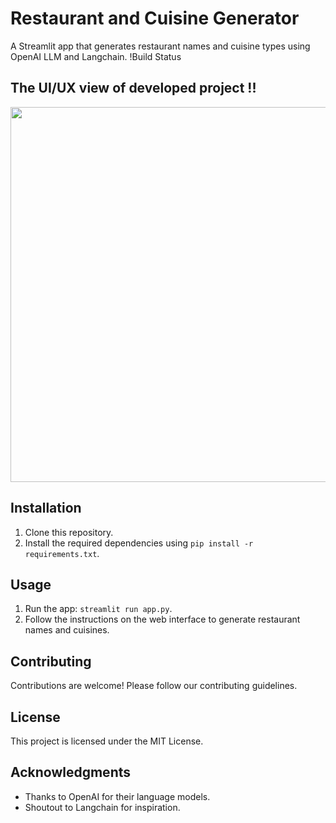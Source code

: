 # Restaurant and Cuisine Generator

A Streamlit app that generates restaurant names and cuisine types using OpenAI LLM and Langchain.
!Build Status

## The UI/UX view of developed project !!

<img src="https://github.com/Imsachin010/Project_X3/assets/97721592/188b1483-1112-4b3d-a72f-9d20ad11c14a" width="600" />

## Installation

1. Clone this repository.
2. Install the required dependencies using `pip install -r requirements.txt`.

## Usage

1. Run the app: `streamlit run app.py`.
2. Follow the instructions on the web interface to generate restaurant names and cuisines.

## Contributing

Contributions are welcome! Please follow our contributing guidelines.

## License

This project is licensed under the MIT License.

## Acknowledgments

- Thanks to OpenAI for their language models.
- Shoutout to Langchain for inspiration.


